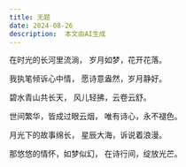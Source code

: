 ```yaml
---
title: 无题
date: 2024-08-26
description:  本文由AI生成
---
```


在时光的长河里流淌，
岁月如梦，花开花落。

我执笔倾诉心中情，
愿诗意盎然，岁月静好。

碧水青山共长天，
风儿轻拂，云卷云舒。

世间繁华，皆成过眼云烟，
唯有诗心，永不褪色。

月光下的故事绵长，
星辰大海，诉说着浪漫。

那悠悠的情怀，如梦似幻，
在诗行间，绽放光芒。

